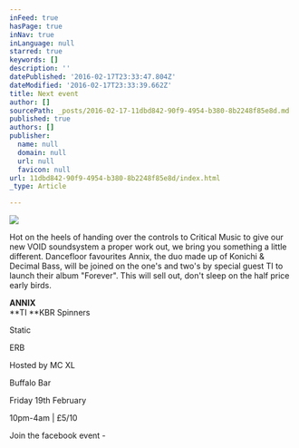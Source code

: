 ```yaml
---
inFeed: true
hasPage: true
inNav: true
inLanguage: null
starred: true
keywords: []
description: ''
datePublished: '2016-02-17T23:33:47.804Z'
dateModified: '2016-02-17T23:33:39.662Z'
title: Next event
author: []
sourcePath: _posts/2016-02-17-11dbd842-90f9-4954-b380-8b2248f85e8d.md
published: true
authors: []
publisher:
  name: null
  domain: null
  url: null
  favicon: null
url: 11dbd842-90f9-4954-b380-8b2248f85e8d/index.html
_type: Article

---
```

![](https://the-grid-user-content.s3-us-west-2.amazonaws.com/295e57dd-f23c-43aa-95cd-da5b1fa85d9b.jpg)

Hot on the heels of handing over the controls to Critical Music to give our new VOID soundsystem a proper work out, we bring you something a little different. Dancefloor favourites Annix, the duo made up of Konichi & Decimal Bass, will be joined on the one's and two's by special guest TI to launch their album "Forever". This will sell out, don't sleep on the half price early birds.

**ANNIX**  
**TI
**KBR Spinners
  
Static
  
ERB
  
Hosted by MC XL 

Buffalo Bar 

Friday 19th February
  
10pm-4am | £5/10

Join the facebook event -